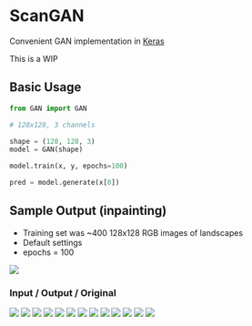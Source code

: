 # ScanGAN

Convenient GAN implementation in [Keras](http://keras.io)

This is a WIP

## Basic Usage
```python
from GAN import GAN

# 128x128, 3 channels

shape = (128, 128, 3)
model = GAN(shape)

model.train(x, y, epochs=100)

pred = model.generate(x[0])
```

## Sample Output (inpainting)

* Training set was ~400 128x128 RGB images of landscapes
* Default settings
* epochs = 100

![](https://github.com/chickenbellyfinn/ScanGAN/raw/master/output/training.png)


### Input / Output / Original

![](https://github.com/chickenbellyfinn/ScanGAN/raw/master/output/ex0.png)
![](https://github.com/chickenbellyfinn/ScanGAN/raw/master/output/ex1.png)
![](https://github.com/chickenbellyfinn/ScanGAN/raw/master/output/ex2.png)
![](https://github.com/chickenbellyfinn/ScanGAN/raw/master/output/ex3.png)
![](https://github.com/chickenbellyfinn/ScanGAN/raw/master/output/ex4.png)
![](https://github.com/chickenbellyfinn/ScanGAN/raw/master/output/ex5.png)
![](https://github.com/chickenbellyfinn/ScanGAN/raw/master/output/ex6.png)
![](https://github.com/chickenbellyfinn/ScanGAN/raw/master/output/ex7.png)
![](https://github.com/chickenbellyfinn/ScanGAN/raw/master/output/ex8.png)
![](https://github.com/chickenbellyfinn/ScanGAN/raw/master/output/ex9.png)
![](https://github.com/chickenbellyfinn/ScanGAN/raw/master/output/ex10.png)
![](https://github.com/chickenbellyfinn/ScanGAN/raw/master/output/ex11.png)
![](https://github.com/chickenbellyfinn/ScanGAN/raw/master/output/ex12.png)
